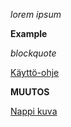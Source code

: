 *lorem ipsum*

**Example**

*blockquote*

[Käyttö-ohje](https://github.com/ArkMus/otm2016/blob/master/dokumentointi/kaytto-ohje.md)

**MUUTOS**

[Nappi kuva](https://github.com/ArkMus/otm2016/blob/master/dokumentointi/maarittelydokumentti.md)

